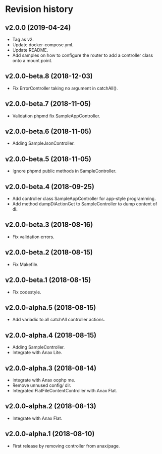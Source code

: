 Revision history
=================================



v2.0.0 (2019-04-24)
---------------------------------

* Tag as v2.
* Update docker-compose.yml.
* Update README.
* Add samples on how to configure the router to add a controller class onto a mount point.



v2.0.0-beta.8 (2018-12-03)
---------------------------------

* Fix ErrorController taking no argument in catchAll().



v2.0.0-beta.7 (2018-11-05)
---------------------------------

* Validation phpmd fix SampleAppController.



v2.0.0-beta.6 (2018-11-05)
---------------------------------

* Adding SampleJsonController.



v2.0.0-beta.5 (2018-11-05)
---------------------------------

* Ignore phpmd public methods in SampleController.



v2.0.0-beta.4 (2018-09-25)
---------------------------------

* Add controller class SampleAppController for app-style programming.
* Add method dumpDiActionGet to SampleController to dump content of di.



v2.0.0-beta.3 (2018-08-16)
---------------------------------

* Fix validation errors.



v2.0.0-beta.2 (2018-08-15)
---------------------------------

* Fix Makefile.



v2.0.0-beta.1 (2018-08-15)
---------------------------------

* Fix codestyle.



v2.0.0-alpha.5 (2018-08-15)
---------------------------------

* Add variadic to all catchAll controller actions.



v2.0.0-alpha.4 (2018-08-15)
---------------------------------

* Adding SampleController.
* Integrate with Anax Lite.



v2.0.0-alpha.3 (2018-08-14)
---------------------------------

* Integrate with Anax oophp me.
* Remove unnused config/ dir.
* Integrated FlatFileContentController with Anax Flat.



v2.0.0-alpha.2 (2018-08-13)
---------------------------------

* Integrate with Anax Flat.



v2.0.0-alpha.1 (2018-08-10)
---------------------------------

* First release by removing controller from anax/page.
